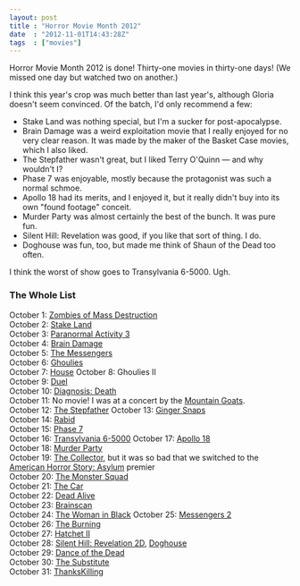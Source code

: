 ```yaml
---
layout: post
title : "Horror Movie Month 2012"
date  : "2012-11-01T14:43:28Z"
tags  : ["movies"]
---
```

Horror Movie Month 2012 is done!  Thirty-one movies in thirty-one days!  (We
missed one day but watched two on another.)

I think this year's crop was much better than last year's, although Gloria
doesn't seem convinced.  Of the batch, I'd only recommend a few:

* Stake Land was nothing special, but I'm a sucker for post-apocalypse.
* Brain Damage was a weird exploitation movie that I really enjoyed for no very clear reason.  It was made by the maker of the Basket Case movies, which I also liked.
* The Stepfather wasn't great, but I liked Terry O'Quinn — and why wouldn't I?
* Phase 7 was enjoyable, mostly because the protagonist was such a normal schmoe.
* Apollo 18 had its merits, and I enjoyed it, but it really didn't buy into its own "found footage" conceit.
* Murder Party was almost certainly the best of the bunch.  It was pure fun.
* Silent Hill: Revelation was good, if you like that sort of thing.  I do.
* Doghouse was fun, too, but made me think of Shaun of the Dead too often.

I think the worst of show goes to Transylvania 6-5000.  Ugh.

### The Whole List

October 1: [Zombies of Mass Destruction](http://en.wikipedia.org/wiki/ZMD:_Zombies_of_Mass_Destruction_(film))  
October 2: [Stake Land](http://en.wikipedia.org/wiki/Stake_Land)  
October 3: [Paranormal Activity 3](http://en.wikipedia.org/wiki/Paranormal_Activity_3)  
October 4: [Brain Damage](http://en.wikipedia.org/wiki/Brain_Damage_(film))  
October 5: [The Messengers](http://en.wikipedia.org/wiki/The_Messengers_(film))  
October 6: [Ghoulies](http://en.wikipedia.org/wiki/Ghoulies)  
October 7: [House](http://en.wikipedia.org/wiki/House_(1986_film))  
October 8: Ghoulies Ⅱ  
October 9: [Duel](http://en.wikipedia.org/wiki/Duel_(film))  
October 10: [Diagnosis: Death](http://en.wikipedia.org/wiki/Diagnosis:_Death)  
October 11: No movie!  I was at a concert by the [Mountain Goats](http://en.wikipedia.org/wiki/The_Mountain_Goats).  
October 12: [The Stepfather](http://en.wikipedia.org/wiki/The_Stepfather_(1987_film))  
October 13: [Ginger Snaps](http://en.wikipedia.org/wiki/Ginger_Snaps_(film))  
October 14: [Rabid](http://en.wikipedia.org/wiki/Rabid_(film))  
October 15: [Phase 7](http://en.wikipedia.org/wiki/Phase_7)  
October 16: [Transylvania 6-5000](http://en.wikipedia.org/wiki/Transylvania_6-5000_(1985_film))  
October 17: [Apollo 18](http://en.wikipedia.org/wiki/Apollo_18_(film))  
October 18: [Murder Party](http://en.wikipedia.org/wiki/Murder_Party)  
October 19: [The Collector](http://en.wikipedia.org/wiki/The_Collector_(2009_film)), but it was so bad that we switched to the [American Horror Story: Asylum](http://en.wikipedia.org/wiki/American_Horror_Story:_Asylum) premier  
October 20: [The Monster Squad](http://en.wikipedia.org/wiki/The_Monster_Squad)  
October 21: [The Car](http://en.wikipedia.org/wiki/The_Car)  
October 22: [Dead Alive](http://en.wikipedia.org/wiki/Dead_Alive)  
October 23: [Brainscan](http://en.wikipedia.org/wiki/Brainscan)  
October 24: [The Woman in Black](http://en.wikipedia.org/wiki/The_Woman_in_Black_(2012_film))  
October 25: [Messengers 2](http://en.wikipedia.org/wiki/The_Messengers_2)  
October 26: [The Burning](http://en.wikipedia.org/wiki/The_Burning_(film))  
October 27: [Hatchet Ⅱ](http://en.wikipedia.org/wiki/Hatchet_2)  
October 28: [Silent Hill: Revelation 2D](http://en.wikipedia.org/wiki/Silent_Hill:_Revelation), [Doghouse](http://en.wikipedia.org/wiki/Doghouse_(film))  
October 29: [Dance of the Dead](http://en.wikipedia.org/wiki/Dance_of_the_Dead_(film))  
October 30: [The Substitute](http://www.imdb.com/title/tt0478394/)  
October 31: [ThanksKilling](http://en.wikipedia.org/wiki/Thankskilling)


